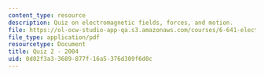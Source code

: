 ```yaml
---
content_type: resource
description: Quiz on electromagnetic fields, forces, and motion.
file: https://ol-ocw-studio-app-qa.s3.amazonaws.com/courses/6-641-electromagnetic-fields-forces-and-motion-spring-2005/0d02f3a33689877f16a5376d309f6d0c_quiz2_so4.pdf
file_type: application/pdf
resourcetype: Document
title: Quiz 2 - 2004
uid: 0d02f3a3-3689-877f-16a5-376d309f6d0c
---
```

